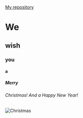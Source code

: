 [My repository](https://github.com/alfa-zentavra3/I2.git)

# We
## wish
### you
#### a
##### Merry
###### Christmas! And a Happy New Year!

![Christmas](http://www.study.ru/upload/images/1417790598_merrychristmascard2012.png)
